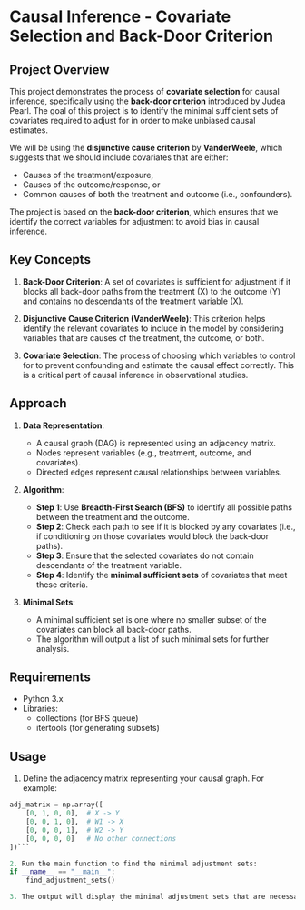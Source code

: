 # Causal Inference - Covariate Selection and Back-Door Criterion

## Project Overview

This project demonstrates the process of **covariate selection** for causal inference, specifically using the **back-door criterion** introduced by Judea Pearl. The goal of this project is to identify the minimal sufficient sets of covariates required to adjust for in order to make unbiased causal estimates. 

We will be using the **disjunctive cause criterion** by **VanderWeele**, which suggests that we should include covariates that are either:

- Causes of the treatment/exposure,
- Causes of the outcome/response, or
- Common causes of both the treatment and outcome (i.e., confounders).

The project is based on the **back-door criterion**, which ensures that we identify the correct variables for adjustment to avoid bias in causal inference.

## Key Concepts

1. **Back-Door Criterion**: A set of covariates is sufficient for adjustment if it blocks all back-door paths from the treatment (X) to the outcome (Y) and contains no descendants of the treatment variable (X).

2. **Disjunctive Cause Criterion (VanderWeele)**: This criterion helps identify the relevant covariates to include in the model by considering variables that are causes of the treatment, the outcome, or both.

3. **Covariate Selection**: The process of choosing which variables to control for to prevent confounding and estimate the causal effect correctly. This is a critical part of causal inference in observational studies.

## Approach

1. **Data Representation**: 
   - A causal graph (DAG) is represented using an adjacency matrix.
   - Nodes represent variables (e.g., treatment, outcome, and covariates).
   - Directed edges represent causal relationships between variables.

2. **Algorithm**:
   - **Step 1**: Use **Breadth-First Search (BFS)** to identify all possible paths between the treatment and the outcome.
   - **Step 2**: Check each path to see if it is blocked by any covariates (i.e., if conditioning on those covariates would block the back-door paths).
   - **Step 3**: Ensure that the selected covariates do not contain descendants of the treatment variable.
   - **Step 4**: Identify the **minimal sufficient sets** of covariates that meet these criteria.

3. **Minimal Sets**: 
   - A minimal sufficient set is one where no smaller subset of the covariates can block all back-door paths.
   - The algorithm will output a list of such minimal sets for further analysis.

## Requirements

- Python 3.x
- Libraries:
   - collections (for BFS queue)
   - itertools (for generating subsets)

## Usage

1. Define the adjacency matrix representing your causal graph. For example:

```python
adj_matrix = np.array([
    [0, 1, 0, 0],  # X -> Y
    [0, 0, 1, 0],  # W1 -> X
    [0, 0, 0, 1],  # W2 -> Y
    [0, 0, 0, 0]   # No other connections
])```

2. Run the main function to find the minimal adjustment sets:
if __name__ == "__main__":
    find_adjustment_sets()

3. The output will display the minimal adjustment sets that are necessary for unbiased causal estimation.
